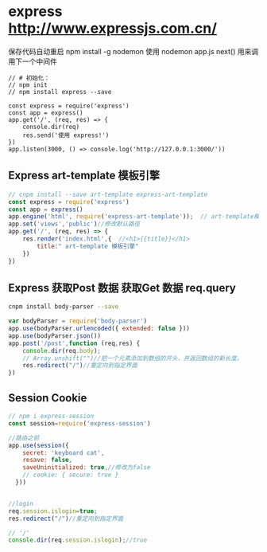# express  http://www.expressjs.com.cn/
保存代码自动重启 npm install -g nodemon
使用 nodemon app.js
next() 用来调用下一个中间件

```JS
// # 初始化：
// npm init
// npm install express --save

const express = require('express')
const app = express()
app.get('/', (req, res) => {
    console.dir(req)
    res.send('使用 express!')
})
app.listen(3000, () => console.log('http://127.0.0.1:3000/'))
```

## Express art-template 模板引擎
```js 
// cnpm install --save art-template express-art-template 
const express = require('express')
const app = express()
app.engine('html', require('express-art-template'));  // art-template模板引擎 art 修改为html
app.set('views','public')//修改默认路径
app.get('/', (req, res) => {  
    res.render('index.html',{  //<h1>{{title}}</h1>
        title:" art-template 模板引擎"
    })
})
```

## Express 获取Post 数据 获取Get 数据 req.query
``` sh
cnpm install body-parser --save 
```
```js
var bodyParser = require('body-parser')
app.use(bodyParser.urlencoded({ extended: false }))
app.use(bodyParser.json())
app.post('/post',function (req,res) {
    console.dir(req.body);  
    // Array.unshift("")//把一个元素添加到数组的开头，并返回数组的新长度。
    res.redirect("/")//重定向到指定界面
})
```


## Session Cookie
```js
// npm i express-session
const session=require('express-session')

//路由之前
app.use(session({
    secret: 'keyboard cat',
    resave: false,
    saveUninitialized: true,//修改为false
    // cookie: { secure: true }
  }))


//login 
req.session.islogin=true;
res.redirect("/")//重定向到指定界面

// '/'
console.dir(req.session.islogin);//true
```

